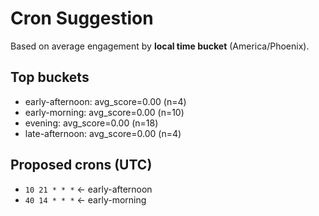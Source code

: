 # Cron Suggestion
Based on average engagement by **local time bucket** (America/Phoenix).

## Top buckets
- early-afternoon: avg_score=0.00 (n=4)
- early-morning: avg_score=0.00 (n=10)
- evening: avg_score=0.00 (n=18)
- late-afternoon: avg_score=0.00 (n=4)

## Proposed crons (UTC)
- `10 21 * * *`  ← early-afternoon
- `40 14 * * *`  ← early-morning